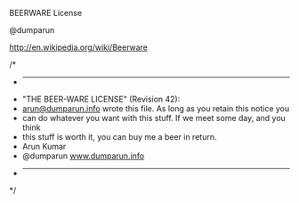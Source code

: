 BEERWARE License

@dumparun

http://en.wikipedia.org/wiki/Beerware

/*
 * ----------------------------------------------------------------------------
 * "THE BEER-WARE LICENSE" (Revision 42):
 * arun@dumparun.info wrote this file.  As long as you retain this notice you
 * can do whatever you want with this stuff. If we meet some day, and you think
 * this stuff is worth it, you can buy me a beer in return.
 * Arun Kumar
 * @dumparun  www.dumparun.info   
 * ----------------------------------------------------------------------------
 */
